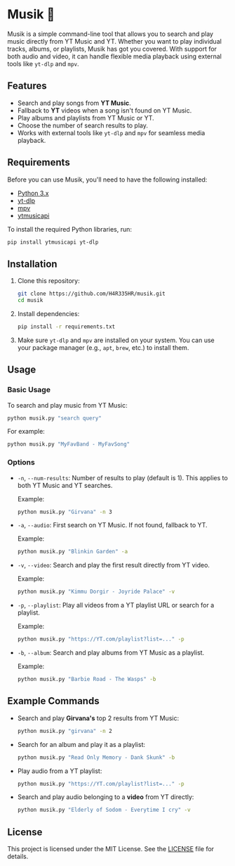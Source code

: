 
# Musik 🎵

Musik is a simple command-line tool that allows you to search and play music directly from YT Music and YT. Whether you want to play individual tracks, albums, or playlists, Musik has got you covered. With support for both audio and video, it can handle flexible media playback using external tools like `yt-dlp` and `mpv`.

## Features

- Search and play songs from **YT Music**.
- Fallback to **YT** videos when a song isn't found on YT Music.
- Play albums and playlists from YT Music or YT.
- Choose the number of search results to play.
- Works with external tools like `yt-dlp` and `mpv` for seamless media playback.

## Requirements

Before you can use Musik, you'll need to have the following installed:

- [Python 3.x](https://www.python.org/downloads/)
- [yt-dlp](https://github.com/yt-dlp/yt-dlp)
- [mpv](https://mpv.io/installation/)
- [ytmusicapi](https://ytmusicapi.readthedocs.io/en/latest/setup.html)

To install the required Python libraries, run:

```bash
pip install ytmusicapi yt-dlp
```

## Installation

1. Clone this repository:
   ```bash
   git clone https://github.com/H4R335HR/musik.git
   cd musik
   ```

2. Install dependencies:
   ```bash
   pip install -r requirements.txt
   ```

3. Make sure `yt-dlp` and `mpv` are installed on your system. You can use your package manager (e.g., `apt`, `brew`, etc.) to install them.

## Usage

### Basic Usage

To search and play music from YT Music:

```bash
python musik.py "search query"
```

For example:

```bash
python musik.py "MyFavBand - MyFavSong"
```

### Options

- `-n`, `--num-results`: Number of results to play (default is 1). This applies to both YT Music and YT searches.
  
  Example:
  ```bash
  python musik.py "Girvana" -n 3
  ```

- `-a`, `--audio`: First search on YT Music. If not found, fallback to YT.
  
  Example:
  ```bash
  python musik.py "Blinkin Garden" -a
  ```

- `-v`, `--video`: Search and play the first result directly from YT video.
  
  Example:
  ```bash
  python musik.py "Kimmu Dorgir - Joyride Palace" -v
  ```

- `-p`, `--playlist`: Play all videos from a YT playlist URL or search for a playlist.
  
  Example:
  ```bash
  python musik.py "https://YT.com/playlist?list=..." -p
  ```

- `-b`, `--album`: Search and play albums from YT Music as a playlist.
  
  Example:
  ```bash
  python musik.py "Barbie Road - The Wasps" -b
  ```

## Example Commands

- Search and play **Girvana's** top 2 results from YT Music:
  ```bash
  python musik.py "girvana" -n 2
  ```

- Search for an album and play it as a playlist:
  ```bash
  python musik.py "Read Only Memory - Dank Skunk" -b
  ```

- Play audio from a YT playlist:
  ```bash
  python musik.py "https://YT.com/playlist?list=..." -p
  ```

- Search and play audio belonging to a **video** from YT directly:
  ```bash
  python musik.py "Elderly of Sodom - Everytime I cry" -v
  ```

## License

This project is licensed under the MIT License. See the [LICENSE](LICENSE) file for details.
